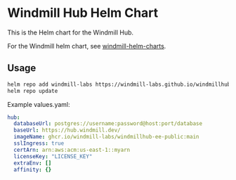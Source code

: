 # Windmill Hub Helm Chart

This is the Helm chart for the Windmill Hub.

For the Windmill helm chart, see
[windmill-helm-charts](https://github.com/windmill-labs/windmill-helm-charts).

## Usage

```bash
helm repo add windmill-labs https://windmill-labs.github.io/windmillhub-helm-charts/
helm repo update
```

Example values.yaml:

```yaml
hub:
  databaseUrl: postgres://username:password@host:port/database
  baseUrl: https://hub.windmill.dev/
  imageName: ghcr.io/windmill-labs/windmillhub-ee-public:main
  sslIngress: true
  certArn: arn:aws:acm:us-east-1::myarn
  licenseKey: "LICENSE_KEY"
  extraEnv: []
  affinity: {}
```
